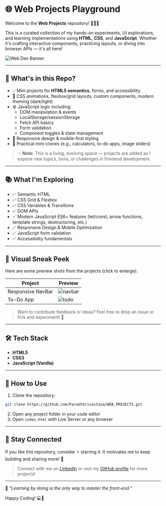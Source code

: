 # 🌐 Web Projects Playground

Welcome to the **Web Projects** repository! 👨‍💻✨

This is a curated collection of my hands-on experiments, UI explorations, and learning implementations using **HTML**, **CSS**, and **JavaScript**. Whether it's crafting interactive components, practicing layouts, or diving into browser APIs — it's all here!

![Web Dev Banner](https://cdn.pixabay.com/photo/2017/08/10/07/32/banner-2618510_1280.jpg)

---

## 🚀 What's in this Repo?

- 💡 Mini projects for **HTML5 semantics**, forms, and accessibility
- 🎨 CSS animations, flexbox/grid layouts, custom components, modern theming (dark/light)
- ⚙️ JavaScript logic including:
  - DOM manipulation & events
  - LocalStorage/sessionStorage
  - Fetch API basics
  - Form validation
  - Component toggles & state management
- 🎯 Responsive design & mobile-first styling
- 🔧 Practical mini-clones (e.g., calculators, to-do apps, image sliders)

> 💥 **Note:** This is a living, evolving space — projects are added as I explore new topics, tools, or challenges in frontend development.

---

## 📚 What I'm Exploring

- ✅ Semantic HTML
- ✅ CSS Grid & Flexbox
- ✅ CSS Variables & Transitions
- ✅ DOM APIs
- ✅ Modern JavaScript ES6+ features (let/const, arrow functions, template strings, destructuring, etc.)
- ✅ Responsive Design & Mobile Optimization
- ✅ JavaScript form validation
- ✅ Accessibility fundamentals

---

## 🌈 Visual Sneak Peek

Here are some preview shots from the projects (click to enlarge):

| Project | Preview |
|--------|---------|
| Responsive NavBar | ![navbar](https://user-images.githubusercontent.com/99184393/185818104-eacc6b6b-74a7-47df-95be-7cb0cfe0c16d.png) |
| To-Do App | ![todo](https://user-images.githubusercontent.com/99184393/185818489-291d6315-38fd-49ee-bc7e-87e57f0fd928.png) |

> Want to contribute feedback or ideas? Feel free to drop an issue or fork and experiment! 🔧

---

## 🛠 Tech Stack

- **HTML5**
- **CSS3**
- **JavaScript (Vanilla)**

---

## 📌 How to Use

1. Clone the repository:
```bash
git clone https://github.com/ParakhSrivastava/WEB_PROJECTS.git
```

2. Open any project folder in your code editor
3. Open `index.html` with Live Server or any browser

---

## 🌟 Stay Connected

If you like this repository, consider ⭐️ starring it. It motivates me to keep building and sharing more! 🚀

> Connect with me on [LinkedIn](https://www.linkedin.com/in/psri99/) or visit my [GitHub profile](https://github.com/ParakhSrivastava) for more projects!

---

🧠 _“Learning by doing is the only way to master the front-end.”_

Happy Coding! 💻🎨

